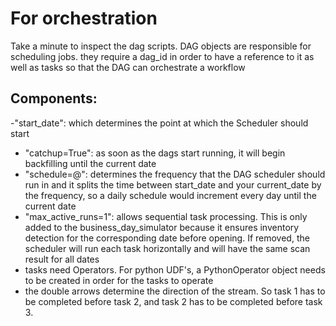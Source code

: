 # For orchestration

Take a minute to inspect the dag scripts. DAG objects are responsible for scheduling jobs. they require a dag_id in order to have a reference to it as well as tasks so that the DAG can orchestrate a workflow

## Components:
-"start_date": which determines the point at which the Scheduler should start
- "catchup=True": as soon as the dags start running, it will begin backfilling until the current date
- "schedule=@": determines the frequency that the DAG scheduler should run in and it splits the time between start_date and your current_date by the frequency, so a daily schedule would increment every day until the current date
- "max_active_runs=1": allows sequential task processing. This is only added to the business_day_simulator because it ensures inventory detection for the corresponding date before opening. If removed, the scheduler will run each task horizontally and will have the same scan result for all dates
- tasks need Operators. For python UDF's, a PythonOperator object needs to be created in order for the tasks to operate
- the double arrows determine the direction of the stream. So task 1 has to be completed before task 2, and task 2 has to be completed before task 3.


 
